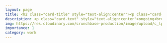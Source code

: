 ```yaml
---
layout: page
title: <h2 class="card-title" style="text-align:center"><p class="card-text" style="text-align:center">Neuronix AI Labs</p></h2>
description: <p class="card-text" style="text-align:center">ongoing<br>Sunnyvale, CA<br>2021</p>
img: https://res.cloudinary.com/crunchbase-production/image/upload/c_lpad,h_170,w_170,f_auto,b_white,q_auto:eco,dpr_1/tmwxyevkneeqwwolw0k1
importance: 1
category: work
---
```

